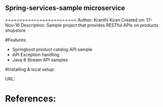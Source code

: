 ## Spring-services-sample microservice
=========================
Author: Kranthi Kiran
Created on: 17-Nov-16
Description: Sample project that provides RESTful APIs on products shopstore

#Features:
- Springboot product catalog API sample
- API Exception handling
- Java 8 Stream API samples 

#Installing & local setup:


URL: 

References:
=======

